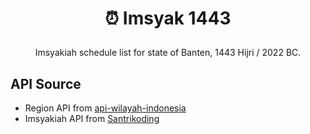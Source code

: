 # <p align="center">⏰ Imsyak 1443</p>

<p align="center">Imsyakiah schedule list for state of Banten, 1443 Hijri / 2022 BC. </p>

## API Source

- Region API from [api-wilayah-indonesia](https://github.com/emsifa/api-wilayah-indonesia)
- Imsyakiah API from [Santrikoding](https://imsakiyah-api.santrikoding.com/)
